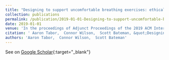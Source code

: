 ```yaml
---
title: "Designing to support uncomfortable breathing exercises: ethical considerations"
collection: publications
permalink: /publication/2019-01-01-Designing-to-support-uncomfortable-breathing-exercises-ethical-considerations
date: 2019-01-01
venue: 'In the proceedings of Adjunct Proceedings of the 2019 ACM International Joint Conference on Pervasive and Ubiquitous Computing and Proceedings of the 2019 ACM International Symposium on Wearable Computers'
citation: ' Aaron Tabor,  Connor Wilson,  Scott Bateman, &quot;Designing to support uncomfortable breathing exercises: ethical considerations.&quot; In the proceedings of Adjunct Proceedings of the 2019 ACM International Joint Conference on Pervasive and Ubiquitous Computing and Proceedings of the 2019 ACM International Symposium on Wearable Computers, 2019.'
authors: 'Aaron Tabor,  Connor Wilson,  Scott Bateman'
---
```

See on [Google Scholar](https://scholar.google.com/scholar?q=Designing+to+support+uncomfortable+breathing+exercises:+ethical+considerations){:target="_blank"}
